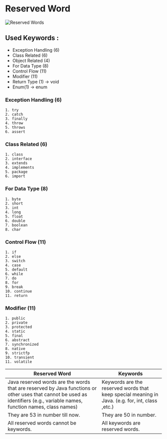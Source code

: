 # Reserved Word

![Reserved Words](https://programmingstack.com/images/types-of-keyword1.jpg)

## Used Keywords :  
- Exception Handling (6)
- Class Related (6)
- Object Related (4)
- For Data Type (8)
- Control Flow (11)
- Modifier (11)
- Return Type (1) -> void
- Enum(1) -> enum

### Exception Handling (6)

```
1. try
2. catch
3. finally
4. throw
5. throws
6. assert
```


### Class Related (6)  

```
1. class
2. interface
3. extends
4. implements
5. package
6. import
```

### For Data Type (8)  

```
1. byte
2. short
3. int
4. long
5. float
6. double
7. boolean
8. char
```

### Control Flow (11) 

```
1. if
2. else
3. switch
4. case
5. default
6. while
7. do
8. for
9. break
10. continue
11. return
```

### Modifier (11)  

```
1. public
2. private
3. protected
4. static
5. final
6. abstract
7. synchronized
8. native 
9. strictfp
10. transient
11. volatile
```


| Reserved Word                                                                                                                                                                | Keywords                                                                                         |  
|------------------------------------------------------------------------------------------------------------------------------------------------------------------------------|--------------------------------------------------------------------------------------------------|
| Java reserved words are the words that are reserved by Java functions or  other uses that cannot be used as identifiers (e.g., variable names,  function names, class names) | Keywords are the reserved words that keep special meaning in Java. (e.g. for, int,  class ,etc.) |
| They are 53 in number till now.                                                                                                                                              | They are 50 in number.                                                                           | 
| All reserved words cannot be keywords.                                                                                                                                       | All keywords are reserved words.                                                                 | 


